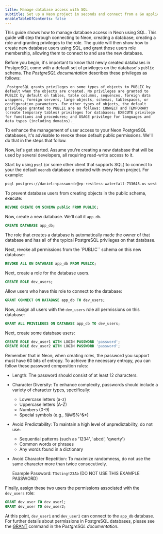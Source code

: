 ```yaml
---
title: Manage database access with SQL
subtitle: Set up a Neon project in seconds and connect from a Go application
enableTableOfContents: false
---
```


This guide shows how to manage database access in Neon using SQL. This guide will step through connecting to Neon, creating a database, creating a role and granting privileges to the role. The guide will then show how to create new database users using SQL, and grant those users role membership, allowing them to connect to and use the new database.

Before you begin, it's important to know that newly created databases in PostgreSQL come with a default set of privileges on the database's `public` schema. The _PostgreSQL documentation_ describes these privileges as follows:

<CodeBlock shouldWrap>

```text
_PostgreSQL grants privileges on some types of objects to PUBLIC by default when the objects are created. No privileges are granted to PUBLIC by default on tables, table columns, sequences, foreign data wrappers, foreign servers, large objects, schemas, tablespaces, or configuration parameters. For other types of objects, the default privileges granted to PUBLIC are as follows: CONNECT and TEMPORARY (create temporary tables) privileges for databases; EXECUTE privilege for functions and procedures; and USAGE privilege for languages and data types (including domains)._ 
```

</CodeBlock>

To enhance the management of user access to your Neon PostgreSQL databases, it's advisable to revoke these default public permissions. We'll do that in the steps that follow.

Now, let's get started. Assume you're creating a new database that will be used by several developers, all requiring read-write access to it.

Start by using `psql` (or some other client that supports SQL) to connect to your the default `neondb` database e created with every Neon project. For example:

<CodeBlock shouldWrap>

```bash
psql postgres://daniel:<password>@ep-restless-waterfall-733645.us-west-2.aws.neon.tech/neondb
```

</CodeBlock>

To prevent database users from creating objects in the public schema, execute:

```sql
REVOKE CREATE ON SCHEMA public FROM PUBLIC;
```

Now, create a new database. We'll call it `app_db`.

```sql
CREATE DATABASE app_db;
```

<Admonition type="note">
The role that creates a database is automatically made the owner of that database and has all of the typical PostgreSQL privileges on that database.
</Admonition>

Next, revoke all permissions from the `PUBLIC`` schema on this new database:

```sql
REVOKE ALL ON DATABASE app_db FROM PUBLIC;
```

Next, create a role for the database users.

```sql
CREATE ROLE dev_users;
```

Allow users who have this role to connect to the database:

```sql
GRANT CONNECT ON DATABASE app_db TO dev_users;
```

Now, assign all users with the `dev_users` role all permissions on this database:

```sql
GRANT ALL PRIVILEGES ON DATABASE app_db TO dev_users;
```

Next, create some database users:

```sql
CREATE ROLE dev_user1 WITH LOGIN PASSWORD 'password';
CREATE ROLE dev_user2 WITH LOGIN PASSWORD 'password';
```

<Admonition type="note">
Remember that in Neon, when creating roles, the password you support must have 60 bits of entropy. To achieve the necessary entropy, you can follow these password composition rules:

- Length: The password should consist of at least 12 characters.
- Character Diversity: To enhance complexity, passwords should include a variety of character types, specifically:
  - Lowercase letters (a-z)
  - Uppercase letters (A-Z)
  - Numbers (0-9)
  - Special symbols (e.g., !@#$%^&*)
- Avoid Predictability: To maintain a high level of unpredictability, do not use:
  - Sequential patterns (such as '1234', 'abcd', 'qwerty')
  - Common words or phrases
  - Any words found in a dictionary
- Avoid Character Repetition: To maximize randomness, do not use the same character more than twice consecutively.

  Example Password: `T3sting!23Ab` (DO NOT USE THIS EXAMPLE PASSWORD)
</Admonition>

Finally, assign these two users the permissions associated with the `dev_users` role:

```sql
GRANT dev_user TO dev_user1;
GRANT dev_user TO dev_user2;
```

At this point, `dev_user1` and `dev_user2` can connect to the `app_db` database. For further details about permissions in PostgreSQL databases, please see the [GRANT](https://www.postgresql.org/docs/current/sql-grant.html) command in the _PostgreSQL documentation_.
